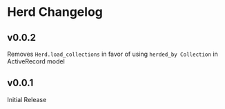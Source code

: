 # Herd Changelog

## v0.0.2

Removes `Herd.load_collections` in favor of using `herded_by Collection`
in ActiveRecord model

## v0.0.1

Initial Release
